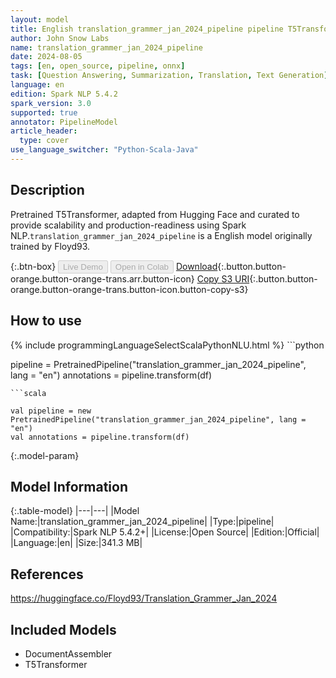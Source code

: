 ```yaml
---
layout: model
title: English translation_grammer_jan_2024_pipeline pipeline T5Transformer from Floyd93
author: John Snow Labs
name: translation_grammer_jan_2024_pipeline
date: 2024-08-05
tags: [en, open_source, pipeline, onnx]
task: [Question Answering, Summarization, Translation, Text Generation]
language: en
edition: Spark NLP 5.4.2
spark_version: 3.0
supported: true
annotator: PipelineModel
article_header:
  type: cover
use_language_switcher: "Python-Scala-Java"
---
```


## Description

Pretrained T5Transformer, adapted from Hugging Face and curated to provide scalability and production-readiness using Spark NLP.`translation_grammer_jan_2024_pipeline` is a English model originally trained by Floyd93.

{:.btn-box}
<button class="button button-orange" disabled>Live Demo</button>
<button class="button button-orange" disabled>Open in Colab</button>
[Download](https://s3.amazonaws.com/auxdata.johnsnowlabs.com/public/models/translation_grammer_jan_2024_pipeline_en_5.4.2_3.0_1722816594639.zip){:.button.button-orange.button-orange-trans.arr.button-icon}
[Copy S3 URI](s3://auxdata.johnsnowlabs.com/public/models/translation_grammer_jan_2024_pipeline_en_5.4.2_3.0_1722816594639.zip){:.button.button-orange.button-orange-trans.button-icon.button-copy-s3}

## How to use



<div class="tabs-box" markdown="1">
{% include programmingLanguageSelectScalaPythonNLU.html %}
```python

pipeline = PretrainedPipeline("translation_grammer_jan_2024_pipeline", lang = "en")
annotations =  pipeline.transform(df)   

```
```scala

val pipeline = new PretrainedPipeline("translation_grammer_jan_2024_pipeline", lang = "en")
val annotations = pipeline.transform(df)

```
</div>

{:.model-param}
## Model Information

{:.table-model}
|---|---|
|Model Name:|translation_grammer_jan_2024_pipeline|
|Type:|pipeline|
|Compatibility:|Spark NLP 5.4.2+|
|License:|Open Source|
|Edition:|Official|
|Language:|en|
|Size:|341.3 MB|

## References

https://huggingface.co/Floyd93/Translation_Grammer_Jan_2024

## Included Models

- DocumentAssembler
- T5Transformer